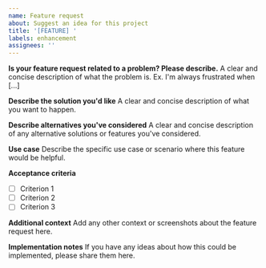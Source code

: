 ```yaml
---
name: Feature request
about: Suggest an idea for this project
title: '[FEATURE] '
labels: enhancement
assignees: ''
---
```


**Is your feature request related to a problem? Please describe.**
A clear and concise description of what the problem is. Ex. I'm always frustrated when [...]

**Describe the solution you'd like**
A clear and concise description of what you want to happen.

**Describe alternatives you've considered**
A clear and concise description of any alternative solutions or features you've considered.

**Use case**
Describe the specific use case or scenario where this feature would be helpful.

**Acceptance criteria**
- [ ] Criterion 1
- [ ] Criterion 2
- [ ] Criterion 3

**Additional context**
Add any other context or screenshots about the feature request here.

**Implementation notes**
If you have any ideas about how this could be implemented, please share them here.
